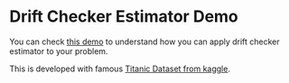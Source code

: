 # Drift Checker Estimator Demo

You can check [this demo](https://nbviewer.jupyter.org/github/sergiocalde94/pydrift/blob/master/notebooks/1-Titanic-DriftCheckerEstimator-Demo.ipynb) to understand how you can apply drift checker estimator to your problem.

This is developed with famous [Titanic Dataset from kaggle](https://www.kaggle.com/c/titanic/data).
